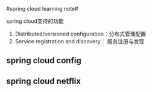 #spring cloud learning note#

spring cloud支持的功能


1.  Distributed/versioned configuration：分布式管理配置
2.  Service registration and discovery： 服务注册与发现


## spring cloud config ##



## spring cloud netflix ##